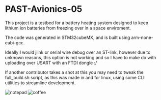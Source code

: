 # PAST-Avionics-05

This project is a testbed for a battery heating system designed to keep lithium ion batteries from freezing over in a space enviroment.

The code was generated in STM32cubeMX, and is built using arm-none-eabi-gcc. 

Ideally I would jlink or serial wire debug over an ST-link, however due to unknown reasons, this option is not working and so I have to make do with uploading over USART with an FTDI dongle :/ 

If another contributor takes a shot at this you may need to tweak the full_build.sh script, as this was made in and for linux, using some CLI utilities to streamline development.


![notepad](https://cyber.dabamos.de/88x31/vim.vialle.love.anim.gif) ![coffee](https://cyber.dabamos.de/88x31/coffee.gif)

